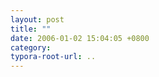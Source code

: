 ```yaml
---
layout: post
title: ""
date: 2006-01-02 15:04:05 +0800
category: 
typora-root-url: ..
---
```


<!--more-->